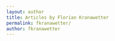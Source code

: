 ```yaml
---
layout: author
title: Articles by Florian Kranawetter
permalink: fkranawetter/
author: fkranawetter
---
```


